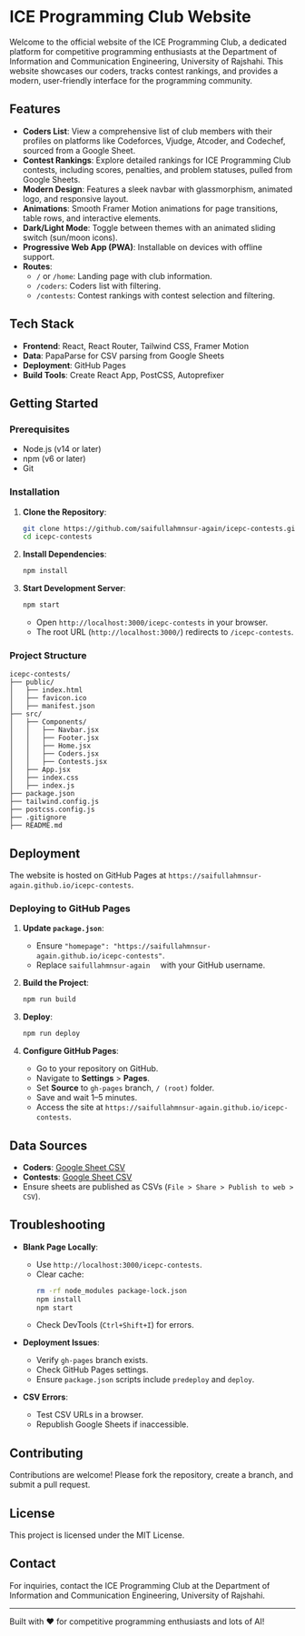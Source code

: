 # ICE Programming Club Website

Welcome to the official website of the ICE Programming Club, a dedicated platform for competitive programming enthusiasts at the Department of Information and Communication Engineering, University of Rajshahi. This website showcases our coders, tracks contest rankings, and provides a modern, user-friendly interface for the programming community.

## Features

- **Coders List**: View a comprehensive list of club members with their profiles on platforms like Codeforces, Vjudge, Atcoder, and Codechef, sourced from a Google Sheet.
- **Contest Rankings**: Explore detailed rankings for ICE Programming Club contests, including scores, penalties, and problem statuses, pulled from Google Sheets.
- **Modern Design**: Features a sleek navbar with glassmorphism, animated logo, and responsive layout.
- **Animations**: Smooth Framer Motion animations for page transitions, table rows, and interactive elements.
- **Dark/Light Mode**: Toggle between themes with an animated sliding switch (sun/moon icons).
- **Progressive Web App (PWA)**: Installable on devices with offline support.
- **Routes**:
  - `/` or `/home`: Landing page with club information.
  - `/coders`: Coders list with filtering.
  - `/contests`: Contest rankings with contest selection and filtering.

## Tech Stack

- **Frontend**: React, React Router, Tailwind CSS, Framer Motion
- **Data**: PapaParse for CSV parsing from Google Sheets
- **Deployment**: GitHub Pages
- **Build Tools**: Create React App, PostCSS, Autoprefixer

## Getting Started

### Prerequisites

- Node.js (v14 or later)
- npm (v6 or later)
- Git

### Installation

1. **Clone the Repository**:
   ```bash
   git clone https://github.com/saifullahmnsur-again/icepc-contests.git
   cd icepc-contests
   ```

2. **Install Dependencies**:
   ```bash
   npm install
   ```

3. **Start Development Server**:
   ```bash
   npm start
   ```
   - Open `http://localhost:3000/icepc-contests` in your browser.
   - The root URL (`http://localhost:3000/`) redirects to `/icepc-contests`.

### Project Structure

```
icepc-contests/
├── public/
│   ├── index.html
│   ├── favicon.ico
│   ├── manifest.json
├── src/
│   ├── Components/
│   │   ├── Navbar.jsx
│   │   ├── Footer.jsx
│   │   ├── Home.jsx
│   │   ├── Coders.jsx
│   │   ├── Contests.jsx
│   ├── App.jsx
│   ├── index.css
│   ├── index.js
├── package.json
├── tailwind.config.js
├── postcss.config.js
├── .gitignore
├── README.md
```

## Deployment

The website is hosted on GitHub Pages at `https://saifullahmnsur-again.github.io/icepc-contests`.

### Deploying to GitHub Pages

1. **Update `package.json`**:
   - Ensure `"homepage": "https://saifullahmnsur-again.github.io/icepc-contests"`.
   - Replace `saifullahmnsur-again  ` with your GitHub username.

2. **Build the Project**:
   ```bash
   npm run build
   ```

3. **Deploy**:
     ```bash
     npm run deploy
     ```

4. **Configure GitHub Pages**:
   - Go to your repository on GitHub.
   - Navigate to **Settings** > **Pages**.
   - Set **Source** to `gh-pages` branch, `/ (root)` folder.
   - Save and wait 1–5 minutes.
   - Access the site at `https://saifullahmnsur-again.github.io/icepc-contests`.

## Data Sources

- **Coders**: [Google Sheet CSV](#)
- **Contests**: [Google Sheet CSV](#)
- Ensure sheets are published as CSVs (`File > Share > Publish to web > CSV`).

## Troubleshooting

- **Blank Page Locally**:
  - Use `http://localhost:3000/icepc-contests`.
  - Clear cache:
    ```bash
    rm -rf node_modules package-lock.json
    npm install
    npm start
    ```
  - Check DevTools (`Ctrl+Shift+I`) for errors.

- **Deployment Issues**:
  - Verify `gh-pages` branch exists.
  - Check GitHub Pages settings.
  - Ensure `package.json` scripts include `predeploy` and `deploy`.

- **CSV Errors**:
  - Test CSV URLs in a browser.
  - Republish Google Sheets if inaccessible.

## Contributing

Contributions are welcome! Please fork the repository, create a branch, and submit a pull request.

## License

This project is licensed under the MIT License.

## Contact

For inquiries, contact the ICE Programming Club at the Department of Information and Communication Engineering, University of Rajshahi.

---
Built with ❤️ for competitive programming enthusiasts and lots of AI!